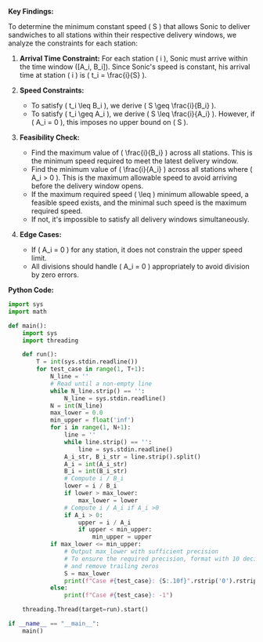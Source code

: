 **Key Findings:**

To determine the minimum constant speed \( S \) that allows Sonic to deliver sandwiches to all stations within their respective delivery windows, we analyze the constraints for each station:

1. **Arrival Time Constraint:** For each station \( i \), Sonic must arrive within the time window \([A_i, B_i]\). Since Sonic's speed is constant, his arrival time at station \( i \) is \( t_i = \frac{i}{S} \).

2. **Speed Constraints:**
   - To satisfy \( t_i \leq B_i \), we derive \( S \geq \frac{i}{B_i} \).
   - To satisfy \( t_i \geq A_i \), we derive \( S \leq \frac{i}{A_i} \). However, if \( A_i = 0 \), this imposes no upper bound on \( S \).

3. **Feasibility Check:** 
   - Find the maximum value of \( \frac{i}{B_i} \) across all stations. This is the minimum speed required to meet the latest delivery window.
   - Find the minimum value of \( \frac{i}{A_i} \) across all stations where \( A_i > 0 \). This is the maximum allowable speed to avoid arriving before the delivery window opens.
   - If the maximum required speed \( \leq \) minimum allowable speed, a feasible speed exists, and the minimal such speed is the maximum required speed.
   - If not, it's impossible to satisfy all delivery windows simultaneously.

4. **Edge Cases:**
   - If \( A_i = 0 \) for any station, it does not constrain the upper speed limit.
   - All divisions should handle \( A_i = 0 \) appropriately to avoid division by zero errors.

**Python Code:**

```python
import sys
import math

def main():
    import sys
    import threading

    def run():
        T = int(sys.stdin.readline())
        for test_case in range(1, T+1):
            N_line = ''
            # Read until a non-empty line
            while N_line.strip() == '':
                N_line = sys.stdin.readline()
            N = int(N_line)
            max_lower = 0.0
            min_upper = float('inf')
            for i in range(1, N+1):
                line = ''
                while line.strip() == '':
                    line = sys.stdin.readline()
                A_i_str, B_i_str = line.strip().split()
                A_i = int(A_i_str)
                B_i = int(B_i_str)
                # Compute i / B_i
                lower = i / B_i
                if lower > max_lower:
                    max_lower = lower
                # Compute i / A_i if A_i >0
                if A_i > 0:
                    upper = i / A_i
                    if upper < min_upper:
                        min_upper = upper
            if max_lower <= min_upper:
                # Output max_lower with sufficient precision
                # To ensure the required precision, format with 10 decimal places
                # and remove trailing zeros
                S = max_lower
                print(f"Case #{test_case}: {S:.10f}".rstrip('0').rstrip('.'))
            else:
                print(f"Case #{test_case}: -1")

    threading.Thread(target=run).start()

if __name__ == "__main__":
    main()
```